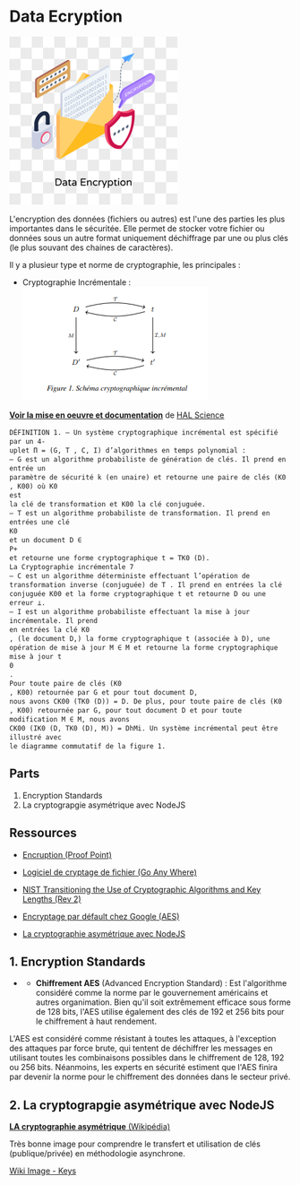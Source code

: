 # Data Ecryption

![Layer](assets/layer.png)

L'encryption des données (fichiers ou autres) est l'une des parties les plus importantes dans le sécuritée. Elle permet de stocker votre fichier ou données sous un autre format uniquement déchiffrage par une ou plus clés (le plus souvant des chaines de caractères).

Il y a plusieur type et norme de cryptographie, les principales :

- Cryptographie Incrémentale : 
![](assets/schema_cryptographie_incrementale_1.png)

[**Voir la mise en oeuvre et documentation**](assets/EdA_cryptographie_incrementale_revision_mars_2019.pdf) de [HAL Science](https://hal.science/)
```maths
DÉFINITION 1. — Un système cryptographique incrémental est spécifié par un 4-
uplet Π = (G, T , C, I) d’algorithmes en temps polynomial :
– G est un algorithme probabiliste de génération de clés. Il prend en entrée un
paramètre de sécurité k (en unaire) et retourne une paire de clés (K0
, K00) où K0
est
la clé de transformation et K00 la clé conjuguée.
– T est un algorithme probabiliste de transformation. Il prend en entrées une clé
K0
et un document D ∈
P+
et retourne une forme cryptographique t = TK0 (D).
La Cryptographie incrémentale 7
– C est un algorithme déterministe effectuant l’opération de transformation inverse (conjuguée) de T . Il prend en entrées la clé conjuguée K00 et la forme cryptographique t et retourne D ou une erreur ⊥.
– I est un algorithme probabiliste effectuant la mise à jour incrémentale. Il prend
en entrées la clé K0
, (le document D,) la forme cryptographique t (associée à D), une
opération de mise à jour M ∈ M et retourne la forme cryptographique mise à jour t
0
.
Pour toute paire de clés (K0
, K00) retournée par G et pour tout document D,
nous avons CK00 (TK0 (D)) = D. De plus, pour toute paire de clés (K0
, K00) retournée par G, pour tout document D et pour toute modification M ∈ M, nous avons
CK00 (IK0 (D, TK0 (D), M)) = DhMi. Un système incrémental peut être illustré avec
le diagramme commutatif de la figure 1.
```

## Parts

1. Encryption Standards
2. La cryptograpgie asymétrique avec NodeJS


## Ressources

- [Encruption (Proof Point)](https://www.proofpoint.com/fr/threat-reference/encryption)

- [Logiciel de cryptage de fichier (Go Any Where)](https://www.goanywhere.com/fr/blog/logiciel-de-cryptage-de-fichiers)

- [NIST Transitioning the Use of Cryptographic Algorithms and Key Lengths (Rev 2)](https://csrc.nist.gov/publications/detail/sp/800-131a/rev-2/final)

- [Encryptage par défault chez Google (AES)](https://cloud.google.com/docs/security/encryption/default-encryption?hl=fr)

- [La cryptographie asymétrique avec NodeJS](https://mylittleneuron.com/2019/07/13/la-cryptographie-asymetrique-avec-nodejs/)


## 1. Encryption Standards
- - **Chiffrement AES** (Advanced Encryption Standard) : Est l'algorithme considéré comme la norme par le gouvernement américains et autres organimation. Bien qu'il soit extrêmement efficace sous forme de 128 bits, l'AES utilise également des clés de 192 et 256 bits pour le chiffrement à haut rendement.

L'AES est considéré comme résistant à toutes les attaques, à l'exception des attaques par force brute, qui tentent de déchiffrer les messages en utilisant toutes les combinaisons possibles dans le chiffrement de 128, 192 ou 256 bits. Néanmoins, les experts en sécurité estiment que l'AES finira par devenir la norme pour le chiffrement des données dans le secteur privé.

## 2. La cryptograpgie asymétrique avec NodeJS

[**LA cryptographie asymétrique** (Wikipédia)](https://fr.wikipedia.org/wiki/Cryptographie_asym%C3%A9trique)

Très bonne image pour comprendre le transfert et utilisation de clés (publique/privée) en méthodologie asynchrone.

[Wiki Image - Keys](assets/alice_bob_public_private_keys_works.png)